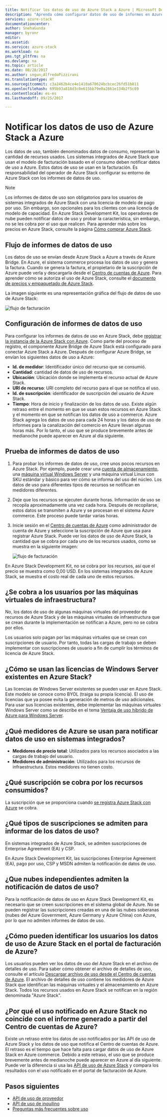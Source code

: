 ```yaml
---
title: Notificar los datos de uso de Azure Stack a Azure | Microsoft Docs
description: "Aprenda cómo configurar datos de uso de informes en Azure Stack."
services: azure-stack
documentationcenter: 
author: SnehaGunda
manager: byronr
editor: 
ms.assetid: 
ms.service: azure-stack
ms.workload: na
pms.tgt_pltfrm: na
ms.devlang: na
ms.topic: article
ms.date: 08/28/2017
ms.author: sngun;AlfredoPizzirani
ms.translationtype: HT
ms.sourcegitcommit: c3a2462b4ce4e1410a670624bcbcec26fd51b811
ms.openlocfilehash: 695b93a818d3c0e615bb79e0a2861e134b2f5c89
ms.contentlocale: es-es
ms.lasthandoff: 09/25/2017

---
```


# <a name="report-azure-stack-usage-data-to-azure"></a>Notificar los datos de uso de Azure Stack a Azure 

Los datos de uso, también denominados datos de consumo, representan la cantidad de recursos usados. Los sistemas integrados de Azure Stack que usan el modelo de facturación basado en el consumo deben notificar datos de uso a Azure. Estos datos de uso se usan en la facturación. Es responsabilidad del operador de Azure Stack configurar su entorno de Azure Stack con los informes de datos de uso.


> [!NOTE]
> Los informes de datos de uso son obligatorios para los usuarios de sistemas integrados de Azure Stack con una licencia de modelo de pago por uso. Sin embargo, son opcionales para los clientes con una licencia de modelo de capacidad. En Azure Stack Development Kit, los operadores de nube pueden notificar datos de uso y probar la característica, sin embargo, no se les cobra por el uso que realicen. Para aprender más sobre los precios en Azure Stack, consulte la página [Cómo comprar Azure Stack](https://azure.microsoft.com/overview/azure-stack/how-to-buy/).

## <a name="usage-data-reporting-flow"></a>Flujo de informes de datos de uso

Los datos de uso se envían desde Azure Stack a Azure a través de Azure Bridge. En Azure, el sistema commerce procesa los datos de uso y genera la factura. Cuando se genera la factura, el propietario de la suscripción de Azure puede verla y descargarla desde el [Centro de cuentas de Azure](https://account.windowsazure.com/Subscriptions). Para aprender cómo se autoriza el uso de Azure Stack, consulte el [documento de precios y empaquetado de Azure Stack](https://go.microsoft.com/fwlink/?LinkId=842847&clcid=0x409). 

La imagen siguiente es una representación gráfica del flujo de datos de uso de Azure Stack:

![flujo de facturación](media/azure-stack-usage-reporting/billing-flow.png)

## <a name="set-up-usage-data-reporting"></a>Configuración de informes de datos de uso

Para configurar los informes de datos de uso en Azure Stack, debe [registrar la instancia de la Azure Stack con Azure](azure-stack-register.md). Como parte del proceso de registro, el componente Azure Bridge de Azure Stack está configurado para conectar Azure Stack a Azure. Después de configurar Azure Bridge, se envían los siguientes datos de uso a Azure: 

* **Id. de medidor**: Identificador único del recurso que se consumió.
* **Cantidad**: cantidad de datos de uso de recursos.
* **Ubicación**: Ubicación donde se implementa el recurso actual de Azure Stack.
* **URI de recurso**: URI completo del recurso para el que se notifica el uso. 
* **Id. de suscripción**: identificador de suscripción del usuario de Azure Stack.
* **Tiempo**: Hora de inicio y finalización de los datos de uso. Existe algún retraso entre el momento en que se usan estos recursos en Azure Stack y el momento en que se notifican los datos de uso a commerce. Azure Stack agrega los datos de uso para cada 24 horas y los datos de uso de informes para la canalización del comercio en Azure llevan algunas horas más. Por lo tanto, el uso que se produce brevemente antes de medianoche puede aparecer en Azure al día siguiente.

## <a name="test-usage-data-reporting"></a>Prueba de informes de datos de uso 

1. Para probar los informes de datos de uso, cree unos pocos recursos en Azure Stack. Por ejemplo, puede crear una [cuenta de almacenamiento](azure-stack-provision-storage-account.md), una [máquina virtual Windows Server](azure-stack-provision-vm.md) y una máquina virtual Linux con SKU estándar y básico para ver cómo se informa del uso del núcleo. Los datos de uso para diferentes tipos de recursos se notifican en medidores diferentes.  

2. Deje que los recursos se ejecuten durante horas. Información de uso se recopila aproximadamente una vez cada hora. Después de recopilarse, estos datos se transmiten a Azure y se procesan en el sistema Azure commerce. Este proceso puede tardar varias horas.  

3. Inicie sesión en el [Centro de cuentas de Azure](https://account.windowsazure.com/Subscriptions) como administrador de cuenta de Azure y seleccione la suscripción de Azure que usa para registrar Azure Stack. Puede ver los datos de uso de Azure Stack, la cantidad que se cobra por cada uno de los recursos usados, como se muestra en la siguiente imagen:  

   ![flujo de facturación](media/azure-stack-usage-reporting/pricing-details.png)

En Azure Stack Development Kit, no se cobra por los recursos, así que el precio se muestra como 0,00 USD. En los sistemas integrados de Azure Stack, se muestra el costo real de cada uno de estos recursos.

## <a name="are-users-charged-for-the-infrastructure-virtual-machines"></a>¿Se cobra a los usuarios por las máquinas virtuales de infraestructura?
No, los datos de uso de algunas máquinas virtuales del proveedor de recursos de Azure Stack y de las máquinas virtuales de infraestructura que se crean durante la implementación se notifican a Azure, pero no se cobra por ellos. 

Los usuarios solo pagan por las máquinas virtuales que se crean con suscripciones de usuario. Por tanto, todas las cargas de trabajo se deben implementar con suscripciones de usuario a fin de cumplir los términos de licencia de Azure Stack.

## <a name="how-do-i-use-my-existing-windows-server-licenses-in-azure-stack"></a>¿Cómo se usan las licencias de Windows Server existentes en Azure Stack? 
Las licencias de Windows Server existentes se pueden usar en Azure Stack. Este modelo se conoce como BYOL (traiga su propia licencia). El uso de licencias que ya posee evita la generación de metros de uso adicionales. Para usar sus licencias existentes, debe implementar las máquinas virtuales Windows Server como se describe en el tema [Ventaja de uso híbrido de Azure para Windows Server](../virtual-machines/windows/hybrid-use-benefit-licensing.md). 

## <a name="what-azure-meters-are-used-when-reporting-usage-data-in-integrated-systems"></a>¿Qué medidores de Azure se usan para notificar datos de uso en sistemas integrados?
* **Medidores de precio total**: Utilizados para los recursos asociados a las cargas de trabajo del usuario.  
* **Medidores de administración**: Utilizados para los recursos de infraestructura. Estos medidores no tienen costo.

## <a name="which-subscription-is-charged-for-the-resources-consumed"></a>¿Qué suscripción se cobra por los recursos consumidos?
La suscripción que se proporciona cuando [se registra Azure Stack con Azure](azure-stack-register.md) se cobra.

## <a name="what-types-of-subscriptions-are-supported-for-usage-data-reporting"></a>¿Qué tipos de suscripciones se admiten para informar de los datos de uso?
En sistemas integrados de Azure Stack, se admiten suscripciones de Enterprise Agreement (EA) y CSP. 

En Azure Stack Development Kit, las suscripciones Enterprise Agreement (EA), pago por uso, CSP y MSDN admiten la notificación de datos de uso.

## <a name="which-sovereign-clouds-support-usage-data-reporting"></a>¿Que nubes independientes admiten la notificación de datos de uso?
Para la notificación de datos de uso en Azure Stack Development Kit, es necesario que se creen suscripciones en el sistema global de Azure. No se pueden registrar las suscripciones creadas en una de las nubes soberanas (nubes del Azure Government, Azure Germany y Azure China) con Azure, por lo que no admiten informes de datos de uso. 

## <a name="how-can-users-identify-azure-stack-usage-data-in-the-azure-billing-portal"></a>¿Cómo pueden identificar los usuarios los datos de uso de Azure Stack en el portal de facturación de Azure?
Los usuarios pueden ver los datos de uso del Azure Stack en el archivo de detalles de uso. Para saber cómo obtener el archivo de detalles de uso, consulte el artículo [Descargar archivo de uso desde el Centro de cuentas de Azure](../billing/billing-download-azure-invoice-daily-usage-date.md#download-usage-from-the-account-center-csv). El archivo de detalles de uso contiene los medidores de Azure Stack que identifican las máquinas virtuales y el almacenamiento en Azure Stack. Todos los recursos usados en Azure Stack se notifican en la región denominada "Azure Stack".

## <a name="why-doesnt-the-usage-reported-in-azure-stack-match-the-report-generated-from-azure-account-center"></a>¿Por qué el uso notificado en Azure Stack no coincide con el informe generado a partir del Centro de cuentas de Azure?
Existe un retraso entre los datos de uso notificados por las API de uso de Azure Stack y los datos de uso que notifica el Centro de cuentas de Azure. El retraso es el tiempo que hace falta para cargar datos de uso de Azure Stack en Azure commerce. Debido a este retraso, el uso que se produce brevemente antes de medianoche puede aparecer en Azure al día siguiente. Puede ver la diferencia si usa las [API de uso de Azure Stack](azure-stack-provider-resource-api.md) y compara los resultados con el uso notificado en el portal de facturación de Azure.

## <a name="next-steps"></a>Pasos siguientes

* [API de uso de proveedor](azure-stack-provider-resource-api.md)  
* [API de uso de inquilino](azure-stack-tenant-resource-usage-api.md)
* [Preguntas más frecuentes sobre uso](azure-stack-usage-related-faq.md)
